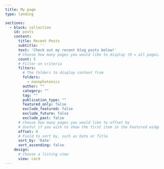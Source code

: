 ```yaml
---
title: My page
type: landing

sections:
  - block: collection
    id: posts
    content:
      title: Recent Posts
      subtitle: ''
      text: 'Check out my recent blog posts below!'
      # Choose how many pages you would like to display (0 = all pages)
      count: 5
      # Filter on criteria
      filters:
        # The folders to display content from
        folders:
          - nanophotonics
        author: ""
        category: ""
        tag: ""
        publication_type: ""
        featured_only: false
        exclude_featured: false
        exclude_future: false
        exclude_past: false
      # Choose how many pages you would like to offset by
      # Useful if you wish to show the first item in the Featured widget
      offset: 0
      # Field to sort by, such as Date or Title
      sort_by: 'Date'
      sort_ascending: false
    design:
      # Choose a listing view
      view: card
---
```


<!-- ---
# title: Темы исследований  #Latest News

# # Listing view
# view: compact

# # Optional banner image (relative to `assets/media/` folder).
# banner:
#   caption: ''
#   image: ''
# --- -->

<!-- ---
# title: Наши исследования
# type: landing

# sections:
#   - block: collection
#     id: idk
#     content:
#       title: Темы
#       subtitle: ''
#       text: 'Основные направления деятельности лаборатории'
#       # Choose how many pages you would like to display (0 = all pages)
#       count: 0
#       # Filter on criteria
#       filters:
#         # The folders to display content from
#         folders:
#           - ru/research
#         author: ""
#         category: ""
#         tag: ""
#         publication_type: ""
#         featured_only: false
#         exclude_featured: false
#         exclude_future: false
#         exclude_past: false
#       # Choose how many pages you would like to offset by
#       # Useful if you wish to show the first item in the Featured widget
#       offset: 0
#       # Field to sort by, such as Date or Title
#       sort_by: 'Date'
#       sort_ascending: false
#     design:
#       # Choose a listing view
#       view: showcase
# --- -->
